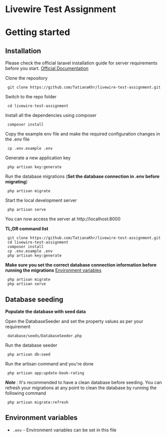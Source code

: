 

# Livewire Test Assignment

 # Getting started
 
  ## Installation
 
Please check the official laravel installation guide for server requirements before you start. [Official Documentation](https://laravel.com/docs/9.x/installation#installation)

 Clone the repository
 
     git clone https://github.com/TatianaKhr/livewire-test-assignment.git
 
Switch to the repo folder
 
     cd livewire-test-assignment
 
Install all the dependencies using composer
 
     composer install
 
Copy the example env file and make the required configuration changes in the .env file
 
     cp .env.example .env
 
Generate a new application key
 
     php artisan key:generate
 
Run the database migrations (**Set the database connection in .env before migrating**)
 
     php artisan migrate
 
Start the local development server
 
     php artisan serve
 
You can now access the server at http://localhost:8000
 
**TL;DR command list**
 
     git clone https://github.com/TatianaKhr/livewire-test-assignment.git
     cd livewire-test-assignment
     composer install
     cp .env.example .env
     php artisan key:generate
 
**Make sure you set the correct database connection information before running the migrations** [Environment variables](#environment-variables)
 
     php artisan migrate
     php artisan serve
 
## Database seeding
 
**Populate the database with seed data**
 
Open the DatabaseSeeder and set the property values as per your requirement
 
     database/seeds/DatabaseSeeder.php
 
Run the database seeder 
 
     php artisan db:seed

Run the artisan command and you're done

     php artisan app:update-book-rating

***Note*** : It's recommended to have a clean database before seeding. You can refresh your migrations at any point to clean the database by running the following command
 
     php artisan migrate:refresh
 
## Environment variables
 
- `.env` - Environment variables can be set in this file

